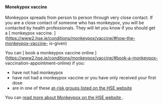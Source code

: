 ####  Monekypox vaccine

Monkeypox spreads from person to person through very close contact. If you are
a close contact of someone who has monkeypox, you will be contacted by health
professionals. They will let you know if you should get a [ monkeypox vaccine.
](https://www2.hse.ie/conditions/monkeypox/vaccine/#how-the-monkeypox-vaccine-
is-given)

You can [ book a monkeypox vaccine online
](https://www2.hse.ie/conditions/monkeypox/vaccine/#book-a-monkeypox-
vaccination-appointment-online) if you:

  * have not had monkeypox 
  * have not had a monkeypox vaccine or you have only received your first dose 
  * are in one of these [ at-risk groups listed on the HSE website ](https://www2.hse.ie/conditions/monkeypox/vaccine/#at-risk-groups)

You can [ read more about Monkeypox on the HSE website
](https://www2.hse.ie/conditions/monkeypox/) .
